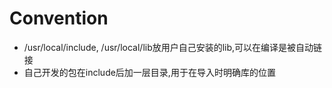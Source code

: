 # Convention
- /usr/local/include, /usr/local/lib放用户自己安装的lib,可以在编译是被自动链接
- 自己开发的包在include后加一层目录,用于在导入时明确库的位置